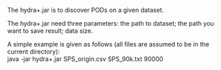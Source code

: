 The hydra+.jar is to discover PODs on a given dataset.

The hydra+.jar need three parameters: the path to dataset; the path you want to save result; data size.

A simple example is given as follows (all files are assumed to be in the current directory):  
java -jar hydra+.jar SPS_origin.csv SPS_90k.txt 90000
